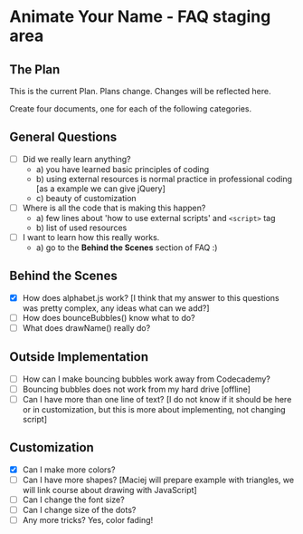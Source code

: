 Animate Your Name - FAQ staging area
===========

## The Plan
This is the current Plan. Plans change. Changes will be reflected here.

Create four documents, one for each of the following categories.


## General Questions
- [ ] Did we really learn anything?
  - a) you have learned basic principles of coding
  - b) using external resources is normal practice in professional coding
[as a example we can give jQuery]
  - c) beauty of customization
- [ ] Where is all the code that is making this happen?
  - a) few lines about 'how to use external scripts' and `<script>` tag
  - b) list of used resources
- [ ] I want to learn how this really works.
  - a) go to the **Behind the Scenes** section of FAQ :)

## Behind the Scenes
- [x] How does alphabet.js work? [I think that my answer to this questions was pretty complex, any ideas what can we add?]
- [ ] How does bounceBubbles() know what to do?
- [ ] What does drawName() really do?

## Outside Implementation
- [ ] How can I make bouncing bubbles work away from Codecademy?
- [ ] Bouncing bubbles does not work from my hard drive [offline]
- [ ] Can I have more than one line of text?
[I do not know if it should be here or in customization, but this is more about implementing, not changing script]

## Customization
- [x] Can I make more colors?
- [ ] Can I have more shapes? [Maciej will prepare example with triangles, we will link course about drawing with JavaScript]
- [ ] Can I change the font size?
- [ ] Can I change size of the dots?
- [ ] Any more tricks? Yes, color fading!
